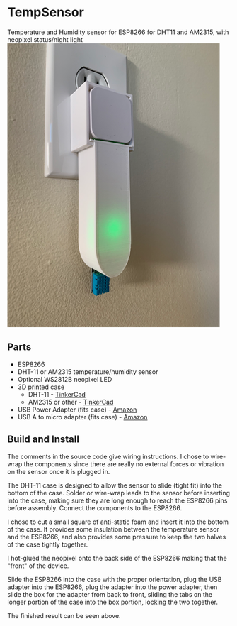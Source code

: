 # TempSensor
Temperature and Humidity sensor for ESP8266 for DHT11 and AM2315, with neopixel status/night light
![Sensor Image](/images/sensor.png)

## Parts
 * ESP8266
 * DHT-11 or AM2315 temperature/humidity sensor
 * Optional WS2812B neopixel LED
 * 3D printed case
   * DHT-11 - [TinkerCad](https://www.tinkercad.com/things/38Fy2z1DDXx)
   * AM2315 or other - [TinkerCad](https://www.tinkercad.com/things/fIHLzRDuMFG/)
 * USB Power Adapter (fits case) - [Amazon](https://www.amazon.com/gp/product/B07XMKHW8R/)
 * USB A to micro adapter (fits case) - [Amazon](https://www.amazon.com/gp/product/B00TAM0MZW/)
 
 ## Build and Install
 The comments in the source code give wiring instructions. I chose to wire-wrap the components since there
 are really no external forces or vibration on the sensor once it is plugged in.
 
 The DHT-11 case is designed to allow the sensor to slide (tight fit) into the bottom of the case. Solder or
 wire-wrap leads to the sensor before inserting into the case, making sure they are long enough to reach the
 ESP8266 pins before assembly. Connect the components to the ESP8266.
 
 I chose to cut a small square of anti-static foam and insert it into the bottom of the case. It provides some
 insulation between the temperature sensor and the ESP8266, and also provides some pressure to keep the
 two halves of the case tightly together.
 
 I hot-glued the neopixel onto the back side of the ESP8266 making that the "front" of the device.
 
 Slide the ESP8266 into the case with the proper orientation, plug the USB adapter into the ESP8266,
 plug the adapter into the power adapter, then slide the box for the adapter from back to front, sliding
 the tabs on the longer portion of the case into the box portion, locking the two together.
 
 The finished result can be seen above.
